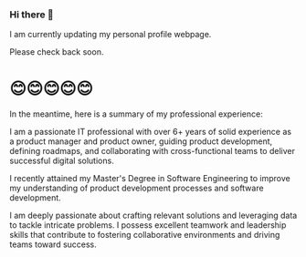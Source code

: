 ### Hi there 👋

<!--
Here are some ideas to get you started:

- 🔭 I’m currently working on ...
- 🌱 I’m currently learning ...
- 👯 I’m looking to collaborate on ...
- 🤔 I’m looking for help with ...
- 💬 Ask me about ...
- 📫 How to reach me: ...
- ⚡ Fun fact: ...
-->

I am currently updating  my personal profile webpage.

Please check back soon.

# 😊😊😊😊😊



In the meantime, here is a summary of my professional experience:

I am a passionate IT professional with over 6+ years of solid experience as a product manager and product owner, guiding product development, defining roadmaps, and collaborating with cross-functional teams to deliver successful digital solutions.


I recently attained my Master's Degree in Software Engineering to improve my understanding of product development processes and software development.

I am deeply passionate about crafting relevant solutions and leveraging data to tackle intricate problems. I possess excellent teamwork and leadership skills that contribute to fostering collaborative environments and driving teams toward success.



<!-- #### Here's whats up with me at the moment
- There is nothing here for now
-  -->
